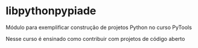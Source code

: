 # libpythonpypiade
Módulo para exemplificar construção de projetos Python no curso PyTools

Nesse curso é ensinado como contribuir com projetos de código aberto
